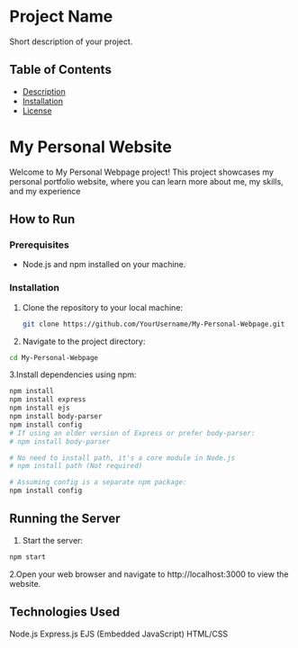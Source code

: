 # Project Name

Short description of your project.

## Table of Contents

- [Description](#description)
- [Installation](#installation)
- [License](#license)

# My Personal Website
Welcome to My Personal Webpage project! This project showcases my personal portfolio website, where you can learn more about me, my skills, and my experience


## How to Run

### Prerequisites
- Node.js and npm installed on your machine.

### Installation
1. Clone the repository to your local machine:
   ```bash
   git clone https://github.com/YourUsername/My-Personal-Webpage.git
   ```

2. Navigate to the project directory:
```bash
cd My-Personal-Webpage
```

3.Install dependencies using npm:
```bash
npm install
npm install express
npm install ejs
npm install body-parser
npm install config
# If using an older version of Express or prefer body-parser:
# npm install body-parser

# No need to install path, it's a core module in Node.js
# npm install path (Not required)

# Assuming config is a separate npm package:
npm install config
```

## Running the Server
1. Start the server:
```bash
npm start
```

2.Open your web browser and navigate to http://localhost:3000 to view the website.

## Technologies Used
Node.js
Express.js
EJS (Embedded JavaScript)
HTML/CSS
